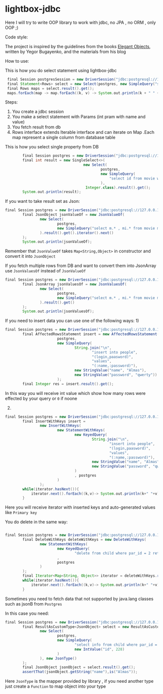 # lightbox-jdbc
Here I will try to write OOP library to work with jdbc, no JPA , no ORM , only OOP ;)

Code style:

The project is inspired by the guidelines from the books [Elegant Objects](https://www.yegor256.com/elegant-objects.html), written by Yegor Bugayenko, and the materials from his blog

How to use:

This is how you do select statement using lightbox-jdbc

```groovy
 final Session postgresSession = new DriverSession("jdbc:postgresql://127.0.0.1:5432/test", "postgres", "123");
 final Statement<Rows> select = new Select(postgres, new SimpleQuery("select * from movie where id=:id",new IntValue("id",1)));
 final Rows maps = select.result().get();
 maps.forEach(map -> map.forEach((k, v) -> System.out.println(k + " " + v)));
```

Steps:
1) You create a jdbc session
2) You make a select statement with Params (int pram with name and value)
3) You fetch result from db
4) Rows interface extends Iterable interface and can iterate on Map
.Each map represent a single column from database table

This is how you select single property from DB

```groovy
        final Session postgres = new DriverSession("jdbc:postgresql://127.0.0.1:5432/test", "postgres", "123");
        final int result = new SingleSelect<>(
                                    new Select(
                                            postgres,
                                            new SimpleQuery(
                                                "select id from movie where id = 2")
                                            ),
                                     Integer.class).result().get();
        System.out.println(result);

```

If you want to take result set as Json:

```groovy
final Session postgres = new DriverSession("jdbc:postgresql://127.0.0.1:5432/test", "postgres", "123");
        final JsonObject jsonValueOf = new JsonValueOf(
                new Select(
                        postgres,
                        new SimpleQuery("select m.* , mi.* from movie m inner join movie_info mi on m.id = mi.movie_id where m.id = :id",new IntValue("id",1))
                ).result().get().iterator().next()
        );
        System.out.println(jsonValueOf);

```
Remember that ```JsonValueOf``` takes ```Map<String,Object>```
in constructor and convert it into ```JsonObject```


If you fetch multiple rows from DB and want to convert them into JsonArray use
```JsonValuesOf``` instead of ```JsonValueOf```

```groovy
final Session postgres = new DriverSession("jdbc:postgresql://127.0.0.1:5432/test", "postgres", "123");
        final JsonArray jsonValuesOf = new JsonValuesOf(
                new Select(
                        postgres,
                        new SimpleQuery("select m.* , mi.* from movie m inner join movie_info mi on m.id = mi.movie_id")
                ).result().get()
        );
        System.out.println(jsonValuesOf);
```

If you need to insert data you can use one of the following ways:
1)

```groovy
final Session postgres = new DriverSession("jdbc:postgresql://127.0.0.1:5432/test", "postgres", "123");
        final AffectedRowsStatement insert = new AffectedRowsStatement(
                        postgres,
                        new SimpleQuery(
                                String.join("\n",
                                        "insert into people",
                                        "(login,paasword)",
                                        "values",
                                        "(:name,:password)"),
                                new StringValue("name", "Almas"),
                                new StringValue("password", "qwerty"))
                        );
        final Integer res = insert.result().get();
```
In this way you will receive int value which show how many rows were effected by your query or ```0``` if noone

2)
```groovy
final Session postgres = new DriverSession("jdbc:postgresql://127.0.0.1:5432/test", "postgres", "123");
        final InsertWithKeys insert =
                new InsertWithKeys(
                        new StatementWithKeys(
                                new KeyedQuery(
                                        String.join("\n",
                                                "insert into people",
                                                "(login,paasword)",
                                                "values",
                                                "(:name,:password)"),
                                        new StringValue("name", "Almas"),
                                        new StringValue("password", "qwerty")
                                )
                                , postgres
                        )
                );
        while(iterator.hasNext()){
            iterator.next().forEach((k,v)-> System.out.println(k+" "+v));
        }
```
Here you will receive iterator with inserted keys and auto-generated values like ```Primary key```

You do delete in the same way:


```groovy

final Session postgres = new DriverSession("jdbc:postgresql://127.0.0.1:5432/test", "postgres", "123");
        final DeleteWithKeys deleteWithKeys = new DeleteWithKeys(
                new StatementWithKeys(
                        new KeyedQuery(
                                "delete from child where par_id = 2 returning *")
                        ,
                        postgres
                )
        );
        final Iterator<Map<String, Object>> iterator = deleteWithKeys.result().get().iterator();
        while(iterator.hasNext()){
            iterator.next().forEach((k,v)-> System.out.println(k+" "+v));
        }
```

Sometimes you need to fetch data that not supported by java.lang classes such as jsonB from ```Postgres```

In this case you need:

```groovy
final Session postgres = new DriverSession("jdbc:postgresql://127.0.0.1:5432/test", "postgres", "123");
        final ResultAsCustomType<JsonObject> select = new ResultAsCustomType<>(
                new Select(
                        postgres,
                        new SimpleQuery(
                                "select info from child where par_id = :id",
                                new IntValue("id", 228)
                        )
                ), new JsonType()
        );
        final JsonObject jsonObject = select.result().get();
        assertThat(jsonObject.getString("name"),is("Almas"));
```

Here ```JsonType```
 is the mapper provided by library , if you need another type just create a ```Function``` to map object into your type